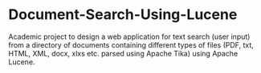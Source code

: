 # Document-Search-Using-Lucene
Academic project to design a web application for text search (user input) from a directory of documents containing different types of files (PDF, txt, HTML, XML, docx, xlxs etc. parsed using Apache Tika) using Apache Lucene.
